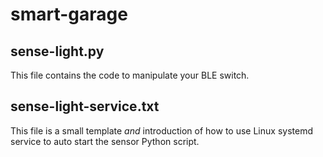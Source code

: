 # smart-garage

## sense-light.py
This file contains the code to manipulate your BLE switch.

## sense-light-service.txt
This file is a small template *and* introduction of how to use Linux systemd service to auto start the sensor Python script.
